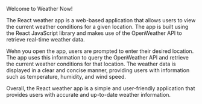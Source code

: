 Welcome to Weather Now!

The React weather app is a web-based application that allows users to view the current weather conditions for a given location. The app is built using the React JavaScript library and makes use of the OpenWeather API to retrieve real-time weather data.

Wehn you open the app, users are prompted to enter their desired location. The app uses this information to query the OpenWeather API and retrieve the current weather conditions for that location. The weather data is displayed in a clear and concise manner, providing users with information such as temperature, humidity, and wind speed.

Overall, the React weather app is a simple and user-friendly application that provides users with accurate and up-to-date weather information.
